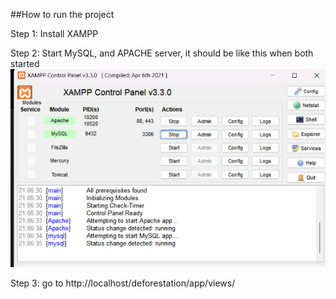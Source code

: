 ##How to run the project

Step 1: Install XAMPP

Step 2: Start MySQL, and APACHE server, it should be like this when both started
![alt text](.github/xampp.png)

Step 3: go to http://localhost/deforestation/app/views/
